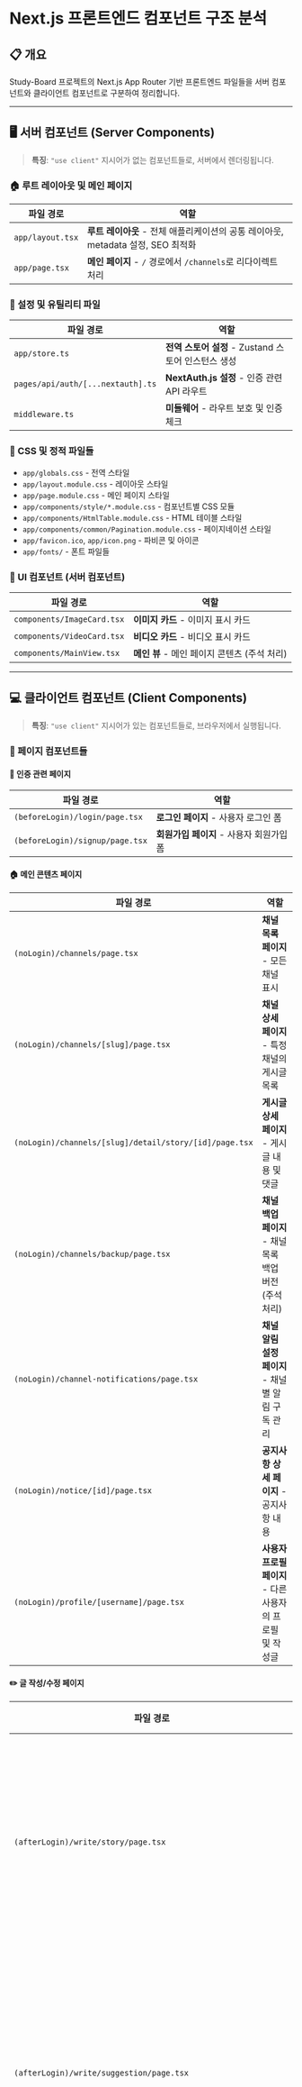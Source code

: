 # Next.js 프론트엔드 컴포넌트 구조 분석

## 📋 개요

Study-Board 프로젝트의 Next.js App Router 기반 프론트엔드 파일들을 서버 컴포넌트와 클라이언트 컴포넌트로 구분하여 정리합니다.

---

## 🖥️ 서버 컴포넌트 (Server Components)

> **특징**: `"use client"` 지시어가 없는 컴포넌트들로, 서버에서 렌더링됩니다.

### 🏠 루트 레이아웃 및 메인 페이지

| 파일 경로        | 역할                                                                             |
| ---------------- | -------------------------------------------------------------------------------- |
| `app/layout.tsx` | **루트 레이아웃** - 전체 애플리케이션의 공통 레이아웃, metadata 설정, SEO 최적화 |
| `app/page.tsx`   | **메인 페이지** - `/` 경로에서 `/channels`로 리다이렉트 처리                     |

### 📁 설정 및 유틸리티 파일

| 파일 경로                         | 역할                                                |
| --------------------------------- | --------------------------------------------------- |
| `app/store.ts`                    | **전역 스토어 설정** - Zustand 스토어 인스턴스 생성 |
| `pages/api/auth/[...nextauth].ts` | **NextAuth.js 설정** - 인증 관련 API 라우트         |
| `middleware.ts`                   | **미들웨어** - 라우트 보호 및 인증 체크             |

### 🎨 CSS 및 정적 파일들

- `app/globals.css` - 전역 스타일
- `app/layout.module.css` - 레이아웃 스타일
- `app/page.module.css` - 메인 페이지 스타일
- `app/components/style/*.module.css` - 컴포넌트별 CSS 모듈
- `app/components/HtmlTable.module.css` - HTML 테이블 스타일
- `app/components/common/Pagination.module.css` - 페이지네이션 스타일
- `app/favicon.ico`, `app/icon.png` - 파비콘 및 아이콘
- `app/fonts/` - 폰트 파일들

### 🎨 UI 컴포넌트 (서버 컴포넌트)

| 파일 경로                  | 역할                                         |
| -------------------------- | -------------------------------------------- |
| `components/ImageCard.tsx` | **이미지 카드** - 이미지 표시 카드           |
| `components/VideoCard.tsx` | **비디오 카드** - 비디오 표시 카드           |
| `components/MainView.tsx`  | **메인 뷰** - 메인 페이지 콘텐츠 (주석 처리) |

---

## 💻 클라이언트 컴포넌트 (Client Components)

> **특징**: `"use client"` 지시어가 있는 컴포넌트들로, 브라우저에서 실행됩니다.

### 📄 페이지 컴포넌트들

#### 🔐 인증 관련 페이지

| 파일 경로                       | 역할                                     |
| ------------------------------- | ---------------------------------------- |
| `(beforeLogin)/login/page.tsx`  | **로그인 페이지** - 사용자 로그인 폼     |
| `(beforeLogin)/signup/page.tsx` | **회원가입 페이지** - 사용자 회원가입 폼 |

#### 🏠 메인 콘텐츠 페이지

| 파일 경로                                              | 역할                                                      |
| ------------------------------------------------------ | --------------------------------------------------------- |
| `(noLogin)/channels/page.tsx`                          | **채널 목록 페이지** - 모든 채널 표시                     |
| `(noLogin)/channels/[slug]/page.tsx`                   | **채널 상세 페이지** - 특정 채널의 게시글 목록            |
| `(noLogin)/channels/[slug]/detail/story/[id]/page.tsx` | **게시글 상세 페이지** - 게시글 내용 및 댓글              |
| `(noLogin)/channels/backup/page.tsx`                   | **채널 백업 페이지** - 채널 목록 백업 버전 (주석 처리)    |
| `(noLogin)/channel-notifications/page.tsx`             | **채널 알림 설정 페이지** - 채널별 알림 구독 관리         |
| `(noLogin)/notice/[id]/page.tsx`                       | **공지사항 상세 페이지** - 공지사항 내용                  |
| `(noLogin)/profile/[username]/page.tsx`                | **사용자 프로필 페이지** - 다른 사용자의 프로필 및 작성글 |

#### ✏️ 글 작성/수정 페이지

| 파일 경로                                                      | 역할                                                     |
| -------------------------------------------------------------- | -------------------------------------------------------- |
| `(afterLogin)/write/story/page.tsx`                            | **게시글 작성 페이지** - 새 게시글 작성 폼               |
| `(afterLogin)/write/suggestion/page.tsx`                       | **건의사항 작성 페이지** - 새 건의사항 작성 폼           |
| `(afterLogin)/write/notice/page.tsx`                           | **공지사항 작성 페이지** - 새 공지사항 작성 폼           |
| `(afterLogin)/edit/story/[id]/page.tsx`                        | **게시글 수정 페이지** - 기존 게시글 수정 폼             |
| `(afterLogin)/edit/suggestion/[id]/page.tsx`                   | **건의사항 수정 페이지** - 기존 건의사항 수정 폼         |
| `(afterLogin)/channels/[slug]/detail/suggestion/[id]/page.tsx` | **건의사항 상세 페이지** - 로그인 사용자용 건의사항 상세 |

#### 👤 사용자 기능 페이지

| 파일 경로                               | 역할                                                     |
| --------------------------------------- | -------------------------------------------------------- |
| `(afterLogin)/setting/profile/page.tsx` | **프로필 설정 페이지** - 개인정보 수정, 작성글/댓글 관리 |
| `(afterLogin)/messages/page.tsx`        | **메시지 페이지** - 개인 메시지 관리                     |
| `(afterLogin)/notifications/page.tsx`   | **알림 페이지** - 알림 목록 관리                         |
| `(afterLogin)/scraps/page.tsx`          | **스크랩 페이지** - 스크랩한 게시글 목록                 |
| `(afterLogin)/recent-views/page.tsx`    | **최근 본 글 페이지** - 최근 조회한 게시글 목록          |
| `(afterLogin)/blinds/page.tsx`          | **블라인드 페이지** - 블라인드 처리된 게시글 관리        |

#### 🚫 오류 페이지

| 파일 경로       | 역할                                                |
| --------------- | --------------------------------------------------- |
| `not-found.tsx` | **404 에러 페이지** - 페이지를 찾을 수 없을 때 표시 |

### 🧩 공통 컴포넌트들

#### 🏗️ 레이아웃 컴포넌트

| 파일 경로                   | 역할                                   |
| --------------------------- | -------------------------------------- |
| `components/TopBar.tsx`     | **상단 바** - 로고, 검색, 사용자 메뉴  |
| `components/NavMenuBar.tsx` | **네비게이션 메뉴** - 사이드바 메뉴    |
| `components/NavBar.tsx`     | **하단 네비게이션** - 모바일용 하단 바 |

#### 🔧 기능성 컴포넌트

| 파일 경로                       | 역할                                                   |
| ------------------------------- | ------------------------------------------------------ |
| `components/RQProvider.tsx`     | **React Query 프로바이더** - 데이터 fetching 상태 관리 |
| `components/ThemeProvider.tsx`  | **테마 프로바이더** - 다크/라이트 모드 제공            |
| `components/DarkModeToggle.tsx` | **다크모드 토글** - 테마 전환 버튼                     |

#### 🔔 알림 및 드롭다운

| 파일 경로                                    | 역할                                      |
| -------------------------------------------- | ----------------------------------------- |
| `components/NotificationDropdown.tsx`        | **알림 드롭다운** - 실시간 알림 목록      |
| `components/NoticesDropdown.tsx`             | **공지사항 드롭다운** - 공지사항 목록     |
| `components/ChannelNotificationDropdown.tsx` | **채널 알림 드롭다운** - 채널별 알림 설정 |

#### 📊 테이블 컴포넌트

| 파일 경로                                           | 역할                                                     |
| --------------------------------------------------- | -------------------------------------------------------- |
| `components/table/CustomizedTables.tsx`             | **기본 테이블** - 게시글 목록 테이블                     |
| `components/table/CustomizedCardView.tsx`           | **카드 뷰 테이블** - 카드 형태 게시글 목록               |
| `components/table/CustomizedSuggestionTable.tsx`    | **건의사항 테이블** - 건의사항 목록 테이블               |
| `components/table/CustomizedUserStoryTables.tsx`    | **사용자 게시글 테이블** - 프로필 페이지용 게시글 테이블 |
| `components/table/CustomizedUserCommentsTables.tsx` | **사용자 댓글 테이블** - 프로필 페이지용 댓글 테이블     |

#### 🎛️ 공통 UI 컴포넌트

| 파일 경로                                 | 역할                                                   |
| ----------------------------------------- | ------------------------------------------------------ |
| `components/common/AuthSessionCom.tsx`    | **세션 관리** - NextAuth 세션 프로바이더               |
| `components/common/Loading.tsx`           | **로딩 컴포넌트** - 데이터 로딩 시 표시                |
| `components/common/ErrorView.tsx`         | **에러 뷰** - 에러 상황 표시                           |
| `components/common/Pagination.tsx`        | **페이지네이션** - 페이지 이동 컨트롤                  |
| `components/common/ProfilePagination.tsx` | **프로필 페이지네이션** - 프로필 페이지용 페이지네이션 |
| `components/common/SearchBar.tsx`         | **검색 바** - 게시글 검색 기능                         |
| `components/common/ScrollUpButton.tsx`    | **상단 이동 버튼** - 페이지 최상단으로 스크롤          |
| `components/common/RightView.tsx`         | **우측 뷰** - 우측 사이드바 컨텐츠                     |
| `components/common/ChannelTopStories.tsx` | **채널 인기 게시글** - 채널별 인기 게시글 표시         |
| `components/common/Advertisement.tsx`     | **광고 컴포넌트** - 광고 표시 영역                     |
| `components/common/CommentsView.tsx`      | **댓글 뷰** - 댓글 목록 및 작성 폼                     |
| `components/common/ConfirmDialog.tsx`     | **확인 다이얼로그** - 확인/취소 다이얼로그             |
| `components/common/ConfirmModal.tsx`      | **확인 모달** - 모달 형태 확인 창                      |
| `components/common/CustomSelect.tsx`      | **커스텀 셀렉트** - 커스텀 드롭다운 선택 컴포넌트      |
| `components/common/CustomSnackBar.tsx`    | **커스텀 스낵바** - 알림 메시지 표시                   |
| `components/common/InputFileUpload.tsx`   | **파일 업로드** - 파일 업로드 입력 컴포넌트            |
| `components/common/RichTextEditor.tsx`    | **리치 텍스트 에디터** - 게시글 작성용 에디터          |
| `components/common/SendMessageModal.tsx`  | **메시지 전송 모달** - 쪽지 전송 모달                  |
| `components/common/UserMenuPopover.tsx`   | **사용자 메뉴 팝오버** - 사용자 메뉴 드롭다운          |

#### 💬 채팅 및 메시지

| 파일 경로                           | 역할                                  |
| ----------------------------------- | ------------------------------------- |
| `components/chat/ChannelChat.tsx`   | **채널 채팅** - 실시간 채널 채팅 기능 |
| `components/common/MessageView.tsx` | **메시지 뷰** - 개인 메시지 표시      |

#### 🎨 콘텐츠 표시 컴포넌트

| 파일 경로                        | 역할                                        |
| -------------------------------- | ------------------------------------------- |
| `components/HtmlTable.tsx`       | **HTML 테이블** - 범용 HTML 테이블 컴포넌트 |
| `components/RecommendButton.tsx` | **추천 버튼** - 게시글 추천/비추천 버튼     |

#### 🔒 보안 및 접근 제어

| 파일 경로                                | 역할                                          |
| ---------------------------------------- | --------------------------------------------- |
| `components/common/SitePasswordGate.tsx` | **사이트 비밀번호 게이트** - 사이트 접근 제한 |
| `components/BlindWrapper.tsx`            | **블라인드 래퍼** - 블라인드 처리 컨테이너    |
| `components/BlindedContent.tsx`          | **블라인드 콘텐츠** - 블라인드 처리된 콘텐츠  |

#### 🔔 브라우저 기능

| 파일 경로                                    | 역할                                 |
| -------------------------------------------- | ------------------------------------ |
| `components/common/BrowserNotification.tsx`  | **브라우저 알림** - 웹 푸시 알림     |
| `components/common/SubscriptionProvider.tsx` | **구독 프로바이더** - 알림 구독 관리 |

#### 💾 백업 컴포넌트

| 파일 경로                                    | 역할                                          |
| -------------------------------------------- | --------------------------------------------- |
| `components/BackUp/MainView.backup.tsx`      | **메인 뷰 백업** - 메인 뷰 백업 버전          |
| `components/BackUp/MainViewClientBackUp.tsx` | **메인 뷰 클라이언트 백업** - 클라이언트 백업 |

---

## 🏪 스토어 (Zustand)

### 상태 관리 파일들

| 파일 경로                           | 역할                                             |
| ----------------------------------- | ------------------------------------------------ |
| `store/themeStore.ts`               | **테마 상태** - 다크/라이트 모드 상태 관리       |
| `store/userInfoStore.ts`            | **사용자 정보 상태** - 로그인 사용자 정보        |
| `store/userImageStore.ts`           | **사용자 이미지 상태** - 프로필 이미지 상태      |
| `store/messageStore.ts`             | **메시지 상태** - 알림 메시지 표시 상태          |
| `store/pageStore.ts`                | **페이지 상태** - 페이지네이션 상태              |
| `store/commentStore.ts`             | **댓글 상태** - 댓글 관련 상태                   |
| `store/blindStore.ts`               | **블라인드 상태** - 블라인드 기능 상태           |
| `store/scrapStore.ts`               | **스크랩 상태** - 스크랩 기능 상태 관리          |
| `store/recentViewsStore.ts`         | **최근 조회 상태** - 최근 조회한 게시글 상태     |
| `store/channelPageStore.ts`         | **채널 페이지 상태** - 채널 페이지 관련 상태     |
| `store/channelNotificationStore.ts` | **채널 알림 상태** - 채널 알림 구독 상태 관리    |
| `store/subscriptionStore.ts`        | **구독 상태** - 채널 구독 및 알림 구독 상태 관리 |

---

## 🔧 API 및 유틸리티

### API 모듈

| 파일 경로                       | 역할                                   |
| ------------------------------- | -------------------------------------- |
| `api/axios.ts`                  | **Axios 설정** - HTTP 클라이언트 설정  |
| `api/channelsApi.ts`            | **채널 API** - 채널 관련 API 호출      |
| `api/messagesApi.ts`            | **메시지 API** - 메시지 관련 API 호출  |
| `api/notification.ts`           | **알림 API** - 알림 관련 API 호출      |
| `api/blind.ts`                  | **블라인드 API** - 블라인드 관련 API   |
| `api/channelChatApi.ts`         | **채널 채팅 API** - 채널 채팅 API 호출 |
| `api/channelNotificationApi.ts` | **채널 알림 API** - 채널 알림 API 호출 |

### 커스텀 훅

| 파일 경로                          | 역할                                          |
| ---------------------------------- | --------------------------------------------- |
| `components/api/useStories.ts`     | **게시글 훅** - 게시글 데이터 관리 훅         |
| `components/api/useCardStories.ts` | **카드 게시글 훅** - 카드 형태 게시글 관리 훅 |
| `hooks/useBlind.ts`                | **블라인드 훅** - 블라인드 기능 관리 훅       |

### 유틸리티

| 파일 경로               | 역할                                   |
| ----------------------- | -------------------------------------- |
| `utils/websocket.ts`    | **웹소켓 유틸** - 실시간 통신 유틸리티 |
| `const/VIEW_COUNT.ts`   | **상수 정의** - 뷰 카운트 관련 상수    |
| `const/WRITE_CONST.tsx` | **작성 상수** - 글 작성 관련 상수 정의 |

---

## 📁 타입 정의

| 파일 경로                  | 역할                                    |
| -------------------------- | --------------------------------------- |
| `types/next-auth.d.ts`     | **NextAuth 타입** - 인증 관련 타입 정의 |
| `types/userType.ts`        | **사용자 타입** - 사용자 관련 타입      |
| `types/storyDetailType.ts` | **게시글 타입** - 게시글 관련 타입      |
| `types/tableType.ts`       | **테이블 타입** - 테이블 관련 타입      |
| `types/blind.ts`           | **블라인드 타입** - 블라인드 관련 타입  |
| `types/imageTypes.ts`      | **이미지 타입** - 이미지 관련 타입      |
| `types/message.ts`         | **메시지 타입** - 메시지 관련 타입      |
| `types/notification.ts`    | **알림 타입** - 알림 관련 타입          |

### 테마 설정

| 파일 경로        | 역할                                  |
| ---------------- | ------------------------------------- |
| `theme/theme.ts` | **테마 설정** - Material-UI 테마 설정 |

---

## 🎯 주요 특징

### 서버 컴포넌트의 장점

- 🚀 **SEO 최적화**: metadata 설정 가능
- ⚡ **빠른 초기 로딩**: 서버에서 HTML 사전 렌더링
- 📦 **번들 크기 감소**: 클라이언트로 전송되는 JavaScript 최소화

### 클라이언트 컴포넌트의 장점

- 🎭 **인터랙티브한 UI**: 상태 관리, 이벤트 처리
- 🔄 **실시간 업데이트**: React Query, WebSocket 활용
- 💾 **브라우저 API 사용**: localStorage, sessionStorage 등

### 하이브리드 구조

- 서버 컴포넌트(layout.tsx)가 클라이언트 컴포넌트들을 감싸는 구조
- 각 컴포넌트의 특성에 맞는 최적화된 렌더링 방식 적용
- SEO와 사용자 경험을 모두 고려한 균형잡힌 아키텍처

---

## 🔄 최근 업데이트 (2024년 12월)

### 새로 추가된 기능

- ✅ **채널 알림 시스템**: 채널별 알림 구독 관리 페이지 및 컴포넌트
- ✅ **스크랩 기능**: 게시글 스크랩 및 관리 시스템
- ✅ **최근 조회 기능**: 최근 본 글 추적 및 표시
- ✅ **실시간 채널 채팅**: WebSocket 기반 채널 내 실시간 채팅
- ✅ **건의사항 시스템**: 채널별 건의사항 작성 및 관리
- ✅ **리치 텍스트 에디터**: 게시글 작성용 고급 에디터
- ✅ **파일 업로드**: 이미지/동영상 첨부 기능
- ✅ **브라우저 알림**: 웹 푸시 알림 지원

### 개선된 기능

- 🔧 **상태 관리 확장**: 12개의 전문화된 Zustand 스토어
- 🔧 **API 모듈화**: 기능별 API 모듈 분리
- 🔧 **컴포넌트 세분화**: 재사용 가능한 공통 컴포넌트 확장
- 🔧 **타입 안전성**: TypeScript 타입 정의 강화
- 🔧 **UI/UX 개선**: 다크모드, 반응형 디자인 지원

### 삭제된 기능

- ❌ **건의사항 상세 페이지 (noLogin)**: `(noLogin)/channels/[slug]/detail/suggestion/[id]/page.tsx` 제거
- ❌ **일부 백업 파일**: 주석 처리된 백업 컴포넌트들

---

## 📞 지원 및 문의

이 문서에 대한 질문이나 개선 사항이 있으시면 개발팀에 문의해 주세요.

**개발팀**: StudyBoard Team  
**프로젝트**: Study Board Frontend Components  
**버전**: 2.0.0  
**마지막 업데이트**: 2024년 12월

---

_이 문서는 Study Board 프론트엔드 시스템의 전체적인 컴포넌트 구조와 기능을 설명합니다. 개발 과정에서 지속적으로 업데이트됩니다._
